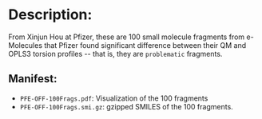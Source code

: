 # Description:

From Xinjun Hou at Pfizer, these are 100 small molecule fragments from e-Molecules that Pfizer found significant difference between their QM and OPLS3 torsion profiles -- that is, they are `problematic` fragments.

## Manifest:
- `PFE-OFF-100Frags.pdf`: Visualization of the 100 fragments
- `PFE-OFF-100Frags.smi.gz`: gzipped SMILES of the 100 fragments.
